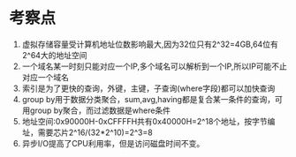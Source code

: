 # 考察点
1. 虚拟存储容量受计算机地址位数影响最大,因为32位只有2^32=4GB,64位有2^64大的地址空间
2. 一个域名某一时刻只能对应一个IP,多个域名可以解析到一个IP,所以IP可能不止对应一个域名
3. 索引是为了更快的查询，外键，主键，子查询(where字段)都可以加快查询
4. group by用于数据分类聚合，sum,avg,having都是复合某一条件的查询，可用group by聚合，而过滤数据是where条件
5. 地址空间:0x90000H-0xCFFFFH共有0x40000H=2^18个地址，按字节编址，需要芯片2^16/(32*2^10)=2^3=8
6. 异步I/O提高了CPU利用率，但是访问磁盘时间不变。

